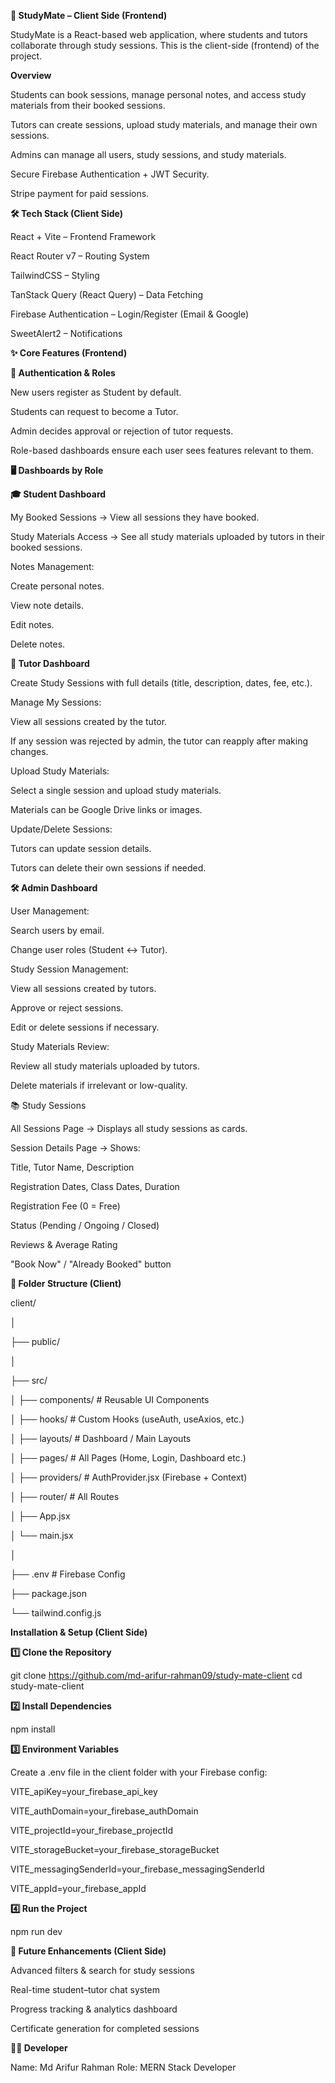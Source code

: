 **📘 StudyMate – Client Side (Frontend)**

StudyMate is a React-based web application, where students and tutors collaborate through study sessions.
This is the client-side (frontend) of the project.

**Overview**

Students can book sessions, manage personal notes, and access study materials from their booked sessions.

Tutors can create sessions, upload study materials, and manage their own sessions.

Admins can manage all users, study sessions, and study materials.

Secure Firebase Authentication + JWT Security.

Stripe payment for paid sessions.

**🛠 Tech Stack (Client Side)**

React + Vite – Frontend Framework

React Router v7 – Routing System

TailwindCSS – Styling

TanStack Query (React Query) – Data Fetching

Firebase Authentication – Login/Register (Email & Google)

SweetAlert2 – Notifications

**✨ Core Features (Frontend)**

**🔐 Authentication & Roles**

New users register as Student by default.

Students can request to become a Tutor.

Admin decides approval or rejection of tutor requests.

Role-based dashboards ensure each user sees features relevant to them.

**🖥️ Dashboards by Role**

**🎓 Student Dashboard**

My Booked Sessions → View all sessions they have booked.

Study Materials Access → See all study materials uploaded by tutors in their booked sessions.

Notes Management:

Create personal notes.

View note details.

Edit notes.

Delete notes.

**📘 Tutor Dashboard**

Create Study Sessions with full details (title, description, dates, fee, etc.).

Manage My Sessions:

View all sessions created by the tutor.

If any session was rejected by admin, the tutor can reapply after making changes.

Upload Study Materials:

Select a single session and upload study materials.

Materials can be Google Drive links or images.

Update/Delete Sessions:

Tutors can update session details.

Tutors can delete their own sessions if needed.

**🛠 Admin Dashboard**

User Management:

Search users by email.

Change user roles (Student ↔ Tutor).

Study Session Management:

View all sessions created by tutors.

Approve or reject sessions.

Edit or delete sessions if necessary.

Study Materials Review:

Review all study materials uploaded by tutors.

Delete materials if irrelevant or low-quality.

📚 Study Sessions

All Sessions Page → Displays all study sessions as cards.

Session Details Page → Shows:

Title, Tutor Name, Description

Registration Dates, Class Dates, Duration

Registration Fee (0 = Free)

Status (Pending / Ongoing / Closed)

Reviews & Average Rating

"Book Now" / "Already Booked" button

**📂 Folder Structure (Client)**

client/

│

├── public/ 

│

├── src/

│   ├── components/   # Reusable UI Components

│   ├── hooks/        # Custom Hooks (useAuth, useAxios, etc.)

│   ├── layouts/      # Dashboard / Main Layouts

│   ├── pages/        # All Pages (Home, Login, Dashboard etc.)

│   ├── providers/    # AuthProvider.jsx (Firebase + Context)

│   ├── router/       # All Routes

│   ├── App.jsx

│   └── main.jsx

│

├── .env              # Firebase Config

├── package.json

└── tailwind.config.js



**Installation & Setup (Client Side)**

**1️⃣ Clone the Repository**

git clone https://github.com/md-arifur-rahman09/study-mate-client
cd study-mate-client

**2️⃣ Install Dependencies**

npm install

**3️⃣ Environment Variables**

Create a .env file in the client folder with your Firebase config:

VITE_apiKey=your_firebase_api_key

VITE_authDomain=your_firebase_authDomain

VITE_projectId=your_firebase_projectId

VITE_storageBucket=your_firebase_storageBucket

VITE_messagingSenderId=your_firebase_messagingSenderId

VITE_appId=your_firebase_appId

**4️⃣ Run the Project**

npm run dev

**📌 Future Enhancements (Client Side)**

Advanced filters & search for study sessions

Real-time student–tutor chat system

Progress tracking & analytics dashboard

Certificate generation for completed sessions

**👨‍💻 Developer**

Name: Md Arifur Rahman
Role: MERN Stack Developer
